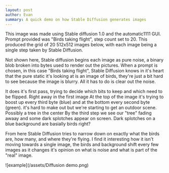 ```yaml
---
layout: post
author: Evan
summary: A quick demo on how Stable Diffusion generates images
---
```


This image was made using Stable diffusion 1.0 and the automatic1111 GUI. Prompt provided was "Birds taking flight", step count set to 20. This produced the grid of 20 512x512 images below, with each image being a single step taken by Stable Diffusion. 

Not shown here, Stable diffusion begins each image as pure noise, a binary blob broken into bytes used to render out the pictures. When a prompt is chosen, in this case "Birds taking flight", Stable Diffusion knows in it's heart that the pure static it's looking at is an image of birds, they're just a bit hard to see because the image is blurry. All it has to do is clear out the noise. 

It does it's first pass, trying to decide which bits to keep and which need to be flipped. Right away in the first image At the top of the image it's trying to boost up every third byte (blue) and at the bottom every second byte (green). it's hard to make out but we're starting to get an outdoor scene. Possibly a tree in the center By the third step we see our "tree" fading awaay and some dark splotches appear on screen. Dark splotches on a blue background are basially birds right? 

From here Stable Diffusion tries to narrow down on exactly what the birds are, how many, and where they're flying. I find it interesting how it isn't moving towards a single image, the birds and background shift every few images as it changes it's opinion on what is noise and what is part of the "real" image. 

![example](/assets/Diffusion demo.png)
